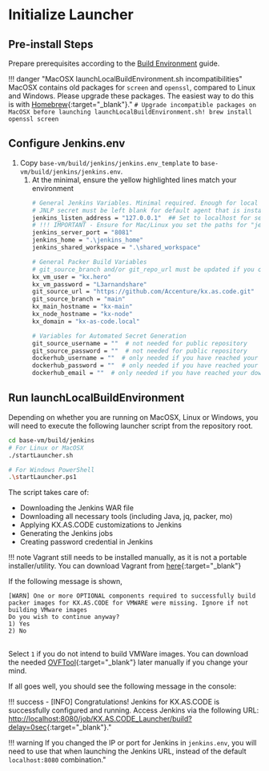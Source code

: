 # Initialize Launcher

## Pre-install Steps

Prepare prerequisites according to the [Build Environment](../../Build/Local-Virtualizations/) guide.

!!! danger "MacOSX launchLocalBuildEnvironment.sh incompatibilities"
    MacOSX contains old packages for `screen` and `openssl`, compared to Linux and Windows. Please upgrade these packages. The easiest way to do this is with [Homebrew](https://brew.sh/){:target="\_blank"}."
    ```
    # Upgrade incompatible packages on MacOSX before launching launchLocalBuildEnvironment.sh!
    brew install openssl screen
    ```

## Configure Jenkins.env
1. Copy `base-vm/build/jenkins/jenkins.env_template` to `base-vm/build/jenkins/jenkins.env`.
   1. At the minimal, ensure the yellow highlighted lines match your environment
      ```bash linenums="1" hl_lines="3 4 5 6 7"
      # General Jenkins Variables. Minimal required. Enough for local virtualization
      # JNLP secret must be left blank for default agent that is installed with the initial setup
      jenkins_listen_address = "127.0.0.1"  ## Set to localhost for security reasons
      # !!! IMPORTANT - Ensure for Mac/Linux you set the paths for "jenkins_home" and "jenkins_shared_workspace" to start with ./ instead of .\ for Windows!
      jenkins_server_port = "8081"
      jenkins_home = ".\jenkins_home"
      jenkins_shared_workspace = ".\shared_workspace"
   
      # General Packer Build Variables
      # git_source_branch and/or git_repo_url must be updated if you created a new branch or forked the original repository
      kx_vm_user = "kx.hero"
      kx_vm_password = "L3arnandshare"
      git_source_url = "https://github.com/Accenture/kx.as.code.git"
      git_source_branch = "main"
      kx_main_hostname = "kx-main"
      kx_node_hostname = "kx-node"
      kx_domain = "kx-as-code.local"
   
      # Variables for Automated Secret Generation
      git_source_username = ""  # not needed for public repository
      git_source_password = ""  # not needed for public repository
      dockerhub_username = ""  # only needed if you have reached your download limit
      dockerhub_password = ""  # only needed if you have reached your download limit
      dockerhub_email = ""  # only needed if you have reached your download limit
      ```

## Run launchLocalBuildEnvironment
Depending on whether you are running on MacOSX, Linux or Windows, you will need to execute the following launcher script from the repository root.

```bash
cd base-vm/build/jenkins
# For Linux or MacOSX
./startLauncher.sh

# For Windows PowerShell
.\startLauncher.ps1
```

The script takes care of:

- Downloading the Jenkins WAR file
- Downloading all necessary tools (including Java, jq, packer, mo)
- Applying KX.AS.CODE customizations to Jenkins
- Generating the Jenkins jobs
- Creating password credential in Jenkins

!!! note
    Vagrant still needs to be installed manually, as it is not a portable installer/utility. You can download Vagrant from [here](https://www.vagrantup.com/downloads.html){:target="\_blank"}

If the following message is shown,

<pre>
<code><span style="white-space: pre-wrap;">[WARN] One or more OPTIONAL components required to successfully build packer images for KX.AS.CODE for VMWARE were missing. Ignore if not building VMware images
Do you wish to continue anyway?
1) Yes
2) No</span>
</code>
</pre>

Select `1` if you do not intend to build VMWare images. You can download the needed [OVFTool](https://code.vmware.com/web/tool/4.4.0/ovf){:target="\_blank"} later manually if you change your mind.

If all goes well, you should see the following message in the console:

!!! success 
    - [INFO] Congratulations! Jenkins for KX.AS.CODE is successfully configured and running. Access Jenkins via the following URL: [http://localhost:8080/job/KX.AS.CODE_Launcher/build?delay=0sec](http://localhost:8080/job/KX.AS.CODE_Launcher/build?delay=0sec){:target="\_blank"}."

!!! warning
    If you changed the IP or port for Jenkins in `jenkins.env`, you will need to use that when launching the Jenkins URL, instead of the default `localhost:8080` combination."

